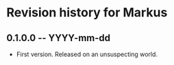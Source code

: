 # Revision history for Markus

## 0.1.0.0 -- YYYY-mm-dd

* First version. Released on an unsuspecting world.
